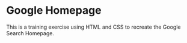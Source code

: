# Google Homepage
This is a training exercise using HTML and CSS to recreate the Google Search Homepage.
